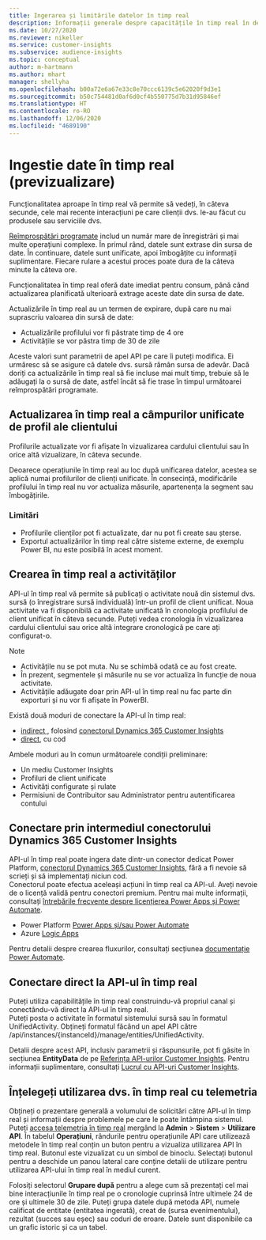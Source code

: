 ```yaml
---
title: Ingerarea și limitările datelor în timp real
description: Informații generale despre capacitățile în timp real în detalii despre public.
ms.date: 10/27/2020
ms.reviewer: nikeller
ms.service: customer-insights
ms.subservice: audience-insights
ms.topic: conceptual
author: m-hartmann
ms.author: mhart
manager: shellyha
ms.openlocfilehash: b00a72e6a67e33c8e70ccc6139c5e62020f9d3e1
ms.sourcegitcommit: b50c754481d0af6d0cf4b550775d7b31d95846ef
ms.translationtype: HT
ms.contentlocale: ro-RO
ms.lasthandoff: 12/06/2020
ms.locfileid: "4689190"
---
```

# <a name="real-time-data-ingestion-preview"></a>Ingestie date în timp real (previzualizare)

Funcționalitatea aproape în timp real vă permite să vedeți, în câteva secunde, cele mai recente interacțiuni pe care clienții dvs. le-au făcut cu produsele sau serviciile dvs.

[Reîmprospătări programate](system.md#schedule-tab) includ un număr mare de înregistrări și mai multe operațiuni complexe. În primul rând, datele sunt extrase din sursa de date. În continuare, datele sunt unificate, apoi îmbogățite cu informații suplimentare. Fiecare rulare a acestui proces poate dura de la câteva minute la câteva ore.

Funcționalitatea în timp real oferă date imediat pentru consum, până când actualizarea planificată ulterioară extrage aceste date din sursa de date.

Actualizările în timp real au un termen de expirare, după care nu mai suprascriu valoarea din sursă de date:

- Actualizările profilului vor fi păstrate timp de 4 ore
- Activitățile se vor păstra timp de 30 de zile

Aceste valori sunt parametrii de apel API pe care îi puteți modifica. Ei urmăresc să se asigure că datele dvs. sursă rămân sursa de adevăr. Dacă doriți ca actualizările în timp real să fie incluse mai mult timp, trebuie să le adăugați la o sursă de date, astfel încât să fie trase în timpul următoarei reîmprospătări programate.

## <a name="real-time-update-of-the-unified-customer-profile-fields"></a>Actualizarea în timp real a câmpurilor unificate de profil ale clientului

Profilurile actualizate vor fi afișate în vizualizarea cardului clientului sau în orice altă vizualizare, în câteva secunde.

Deoarece operațiunile în timp real au loc după unificarea datelor, acestea se aplică numai profilurilor de clienți unificate. În consecință, modificările profilului în timp real nu vor actualiza măsurile, apartenența la segment sau îmbogățirile.

### <a name="limitations"></a>Limitări

- Profilurile clienților pot fi actualizate, dar nu pot fi create sau șterse.
- Exportul actualizărilor în timp real către sisteme externe, de exemplu Power BI, nu este posibilă în acest moment.

## <a name="real-time-creation-of-activities"></a>Crearea în timp real a activităților

API-ul în timp real vă permite să publicați o activitate nouă din sistemul dvs. sursă (o înregistrare sursă individuală) într-un profil de client unificat. Noua activitate va fi disponibilă ca activitate unificată în cronologia profilului de client unificat în câteva secunde. Puteți vedea cronologia în vizualizarea cardului clientului sau orice altă integrare cronologică pe care ați configurat-o.

> [!NOTE]
>
> - Activitățile nu se pot muta. Nu se schimbă odată ce au fost create.
> - În prezent, segmentele și măsurile nu se vor actualiza în funcție de noua activitate.
> - Activitățile adăugate doar prin API-ul în timp real nu fac parte din exporturi și nu vor fi afișate în PowerBI.

Există două moduri de conectare la API-ul în timp real:

- [indirect ](#connect-via-the-dynamics-365-customer-insights-connector), folosind [conectorul Dynamics 365 Customer Insights](https://docs.microsoft.com/connectors/customerinsights/)
- [direct](#connect-directly-to-the-real-time-api), cu cod

Ambele moduri au în comun următoarele condiții preliminare:

- Un mediu Customer Insights
- Profiluri de client unificate
- Activități configurate și rulate
- Permisiuni de Contribuitor sau Administrator pentru autentificarea contului

## <a name="connect-via-the-dynamics-365-customer-insights-connector"></a>Conectare prin intermediul conectorului Dynamics 365 Customer Insights

API-ul în timp real poate ingera date dintr-un conector dedicat Power Platform, [conectorul Dynamics 365 Customer Insights](https://docs.microsoft.com/connectors/customerinsights/), fără a fi nevoie să scrieți și să implementați niciun cod.    
Conectorul poate efectua aceleași acțiuni în timp real ca API-ul. Aveți nevoie de o licență validă pentru conectori premium. Pentru mai multe informații, consultați [întrebările frecvente despre licențierea Power Apps și Power Automate](https://docs.microsoft.com/power-platform/admin/powerapps-flow-licensing-faq).

- Power Platform [Power Apps și/sau Power Automate](https://docs.microsoft.com/connectors/)
- Azure [Logic Apps](https://docs.microsoft.com/azure/connectors/apis-list)

Pentru detalii despre crearea fluxurilor, consultați secțiunea [documentație Power Automate](https://docs.microsoft.com/power-automate/).

## <a name="connect-directly-to-the-real-time-api"></a>Conectare direct la API-ul în timp real

Puteți utiliza capabilitățile în timp real construindu-vă propriul canal și conectându-vă direct la API-ul în timp real.    
Puteți posta o activitate în formatul sistemului sursă sau în formatul UnifiedActivity. Obțineți formatul făcând un apel API către /api/instances/{instanceId}/manage/entities/UnifiedActivity.

Detalii despre acest API, inclusiv parametrii și răspunsurile, pot fi găsite în secțiunea **EntityData** de pe [Referința API-urilor Customer Insights](https://developer.ci.ai.dynamics.com/api-details#api=CustomerInsights). Pentru informații suplimentare, consultați [Lucrul cu API-uri Customer Insights](apis.md).

## <a name="understand-your-real-time-usage-with-telemetry"></a>Înțelegeți utilizarea dvs. în timp real cu telemetria

Obțineți o prezentare generală a volumului de solicitări către API-ul în timp real și informații despre problemele pe care le poate întâmpina sistemul. Puteți [accesa telemetria în timp real](system.md#api-usage-tab) mergând la **Admin** > **Sistem** > **Utilizare API**. În tabelul **Operațiuni**, rândurile pentru operațiunile API care utilizează metodele în timp real conțin un buton pentru a vizualiza utilizarea API în timp real. Butonul este vizualizat cu un simbol de binoclu. Selectați butonul pentru a deschide un panou lateral care conține detalii de utilizare pentru utilizarea API-ului în timp real în mediul curent.

Folosiți selectorul **Grupare după** pentru a alege cum să prezentați cel mai bine interacțiunile în timp real pe o cronologie cuprinsă între ultimele 24 de ore și ultimele 30 de zile. Puteți grupa datele după metoda API, numele calificat de entitate (entitatea ingerată), creat de (sursa evenimentului), rezultat (succes sau eșec) sau coduri de eroare. Datele sunt disponibile ca un grafic istoric și ca un tabel.
